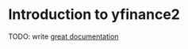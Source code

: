 # Introduction to yfinance2

TODO: write [great documentation](http://jacobian.org/writing/what-to-write/)
